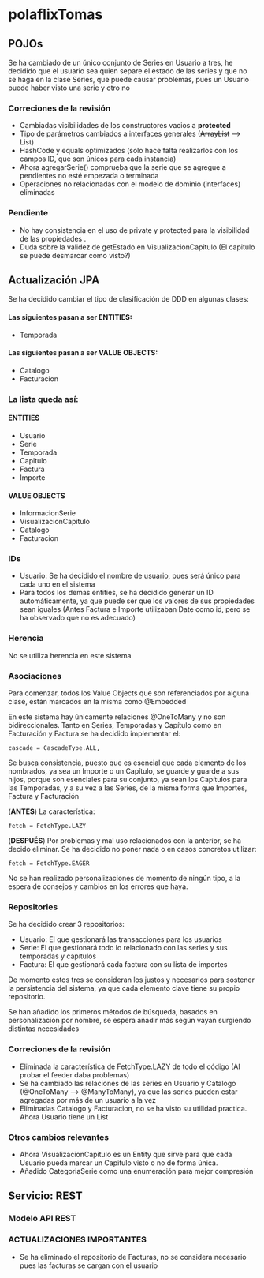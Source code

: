 # polaflixTomas

## POJOs

Se ha cambiado de un único conjunto de Series en Usuario a tres, he decidido que el usuario sea quien separe el estado de las series y que no se haga en la clase Series, que puede causar problemas, pues un Usuario puede haber visto una serie y otro no

### Correciones de la revisión

- Cambiadas visibilidades de los constructores vacios a **protected**
- Tipo de parámetros cambiados a interfaces generales (~~ArrayList~~ --> List)
- HashCode y equals optimizados (solo hace falta realizarlos con los campos ID, que son únicos para cada instancia)
- Ahora agregarSerie() comprueba que la serie que se agregue a pendientes no esté empezada o terminada
- Operaciones no relacionadas con el modelo de dominio (interfaces) eliminadas

### Pendiente

- No hay consistencia en el uso de private y protected para la visibilidad de las propiedades .
- Duda sobre la validez de getEstado en VisualizacionCapitulo (El capitulo se puede desmarcar como visto?)

## Actualización JPA

Se ha decidido cambiar el tipo de clasificación de DDD en algunas clases:

#### Las siguientes pasan a ser ENTITIES:

- Temporada

#### Las siguientes pasan a ser VALUE OBJECTS:

- Catalogo
- Facturacion

### La lista queda así:

#### ENTITIES

- Usuario
- Serie
- Temporada
- Capitulo
- Factura
- Importe

#### VALUE OBJECTS

- InformacionSerie
- VisualizacionCapitulo
- Catalogo
- Facturacion

### IDs

- Usuario: Se ha decidido el nombre de usuario, pues será único para cada uno en el sistema
- Para todos los demas entities, se ha decidido generar un ID automáticamente, ya que puede ser que los valores de sus propiedades sean iguales (Antes Factura e Importe utilizaban Date como id, pero se ha observado que no es adecuado)

### Herencia

No se utiliza herencia en este sistema

### Asociaciones

Para comenzar, todos los Value Objects que son referenciados por alguna clase, están marcados en la misma como @Embedded

En este sistema hay únicamente relaciones @OneToMany y no son bidireccionales.
Tanto en Series, Temporadas y Capítulo como en Facturación y Factura se ha decidido implementar el:

```
cascade = CascadeType.ALL,
```

Se busca consistencia, puesto que es esencial que cada elemento de los nombrados, ya sea un Importe o un Capítulo, se guarde y guarde a sus hijos, porque son esenciales para su conjunto, ya sean los Capítulos para las Temporadas, y a su vez a las Series, de la misma forma que Importes, Factura y Facturación

(**ANTES**) La característica:

```
fetch = FetchType.LAZY
```

(**DESPUÉS**) Por problemas y mal uso relacionados con la anterior, se ha decido eliminar. Se ha decidido no poner nada o en casos concretos utilizar:

```
fetch = FetchType.EAGER
```

No se han realizado personalizaciones de momento de ningún tipo, a la espera de consejos y cambios en los errores que haya.

### Repositories

Se ha decidido crear 3 repositorios:

- Usuario: El que gestionará las transacciones para los usuarios
- Serie: El que gestionará todo lo relacionado con las series y sus temporadas y capítulos
- Factura: El que gestionará cada factura con su lista de importes

De momento estos tres se consideran los justos y necesarios para sostener la persistencia del sistema, ya que cada elemento clave tiene su propio repositorio.

Se han añadido los primeros métodos de búsqueda, basados en personalización por nombre, se espera añadir más según vayan surgiendo distintas necesidades

### Correciones de la revisión

- Eliminada la característica de FetchType.LAZY de todo el código (Al probar el feeder daba problemas)
- Se ha cambiado las relaciones de las series en Usuario y Catalogo (~~@OneToMany~~ --> @ManyToMany), ya que las series pueden estar agregadas por más de un usuario a la vez
- Eliminadas Catalogo y Facturacion, no se ha visto su utilidad practica. Ahora Usuario tiene un List<Factura>

### Otros cambios relevantes

- Ahora VisualizacionCapitulo es un Entity que sirve para que cada Usuario pueda marcar un Capitulo visto o no de forma única.
- Añadido CategoriaSerie como una enumeración para mejor compresión

## Servicio: REST

### Modelo API REST

### ACTUALIZACIONES IMPORTANTES

- Se ha eliminado el repositorio de Facturas, no se considera necesario pues las facturas se cargan con el usuario
